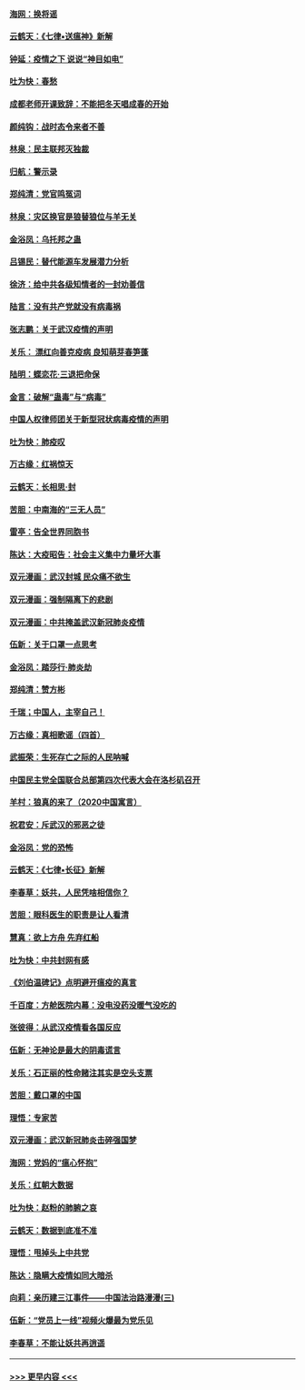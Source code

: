 #### [海网：换将谣](../pages/nsc993/n11873712.md?t=02170633) 
#### [云鹤天：《七律▪送瘟神》新解](../pages/nsc993/n11873598.md?t=02170633) 
#### [钟延：疫情之下 说说“神目如电”](../pages/nsc993/n11873121.md?t=02170633) 
#### [吐为快：春愁](../pages/nsc993/n11872801.md?t=02170633) 
#### [成都老师开课致辞：不能把冬天唱成春的开始](../pages/nsc993/n11872653.md?t=02170633) 
#### [颜纯钩：战时态令来者不善](../pages/nsc993/n11872011.md?t=02170633) 
#### [林泉：民主联邦灭独裁](../pages/nsc993/n11870998.md?t=02170633) 
#### [归航：警示录](../pages/nsc993/n11870963.md?t=02170633) 
#### [郑纯清：党官鸣冤词](../pages/nsc993/n11870938.md?t=02170633) 
#### [林泉：灾区换官是狼替狼位与羊无关](../pages/nsc993/n11870896.md?t=02170633) 
#### [金浴凤：乌托邦之蛊](../pages/nsc993/n11870879.md?t=02170633) 
#### [吕锡民：替代能源车发展潜力分析](../pages/nsc993/n11870656.md?t=02170633) 
#### [徐济：给中共各级知情者的一封劝善信](../pages/nsc993/n11868561.md?t=02170633) 
#### [陆言：没有共产党就没有病毒祸](../pages/nsc993/n11868232.md?t=02170633) 
#### [张志鹏：关于武汉疫情的声明](../pages/nsc993/n11867182.md?t=02170633) 
#### [关乐： 漂红向善克疫病 良知萌芽春笋蓬](../pages/nsc993/n11865710.md?t=02170633) 
#### [陆明：蝶恋花‧三退把命保](../pages/nsc993/n11865673.md?t=02170633) 
#### [金言：破解“蛊毒”与“病毒”](../pages/nsc993/n11864103.md?t=02170633) 
#### [中国人权律师团关于新型冠状病毒疫情的声明](../pages/nsc993/n11864249.md?t=02170633) 
#### [吐为快：肺疫叹](../pages/nsc993/n11864027.md?t=02170633) 
#### [万古缘：红祸惊天](../pages/nsc993/n11864079.md?t=02170633) 
#### [云鹤天：长相思‧封](../pages/nsc993/n11864006.md?t=02170633) 
#### [苦胆：中南海的“三无人员”](../pages/nsc993/n11862997.md?t=02170633) 
#### [雷亭：告全世界同胞书](../pages/nsc993/n11862572.md?t=02170633) 
#### [陈达：大疫昭告：社会主义集中力量坏大事](../pages/nsc993/n11859419.md?t=02170633) 
#### [双元漫画：武汉封城 民众痛不欲生](../pages/nsc993/n11859287.md?t=02170633) 
#### [双元漫画：强制隔离下的悲剧](../pages/nsc993/n11859244.md?t=02170633) 
#### [双元漫画：中共掩盖武汉新冠肺炎疫情](../pages/nsc993/n11858249.md?t=02170633) 
#### [伍新：关于口罩一点思考](../pages/nsc993/n11859195.md?t=02170633) 
#### [金浴凤：踏莎行‧肺炎劫](../pages/nsc993/n11858227.md?t=02170633) 
#### [郑纯清：赞方彬](../pages/nsc993/n11856803.md?t=02170633) 
#### [千瑞；中国人，主宰自己！](../pages/nsc993/n11856793.md?t=02170633) 
#### [万古缘：真相歌谣（四首）](../pages/nsc993/n11856263.md?t=02170633) 
#### [武振荣：生死存亡之际的人民呐喊](../pages/nsc993/n11856256.md?t=02170633) 
#### [中国民主党全国联合总部第四次代表大会在洛杉矶召开](../pages/nsc993/n11856344.md?t=02170633) 
#### [羊村：狼真的来了（2020中国寓言）](../pages/nsc993/n11856229.md?t=02170633) 
#### [祝君安：斥武汉的邪恶之徒](../pages/nsc993/n11855861.md?t=02170633) 
#### [金浴凤：党的恐怖](../pages/nsc993/n11855849.md?t=02170633) 
#### [云鹤天：《七律▪长征》新解](../pages/nsc993/n11855479.md?t=02170633) 
#### [李春草：妖共，人民凭啥相信你？](../pages/nsc993/n11855196.md?t=02170633) 
#### [苦胆：眼科医生的职责是让人看清](../pages/nsc993/n11853840.md?t=02170633) 
#### [慧真：欲上方舟 先弃红船](../pages/nsc993/n11853483.md?t=02170633) 
#### [吐为快：中共封网有感](../pages/nsc993/n11852575.md?t=02170633) 
#### [《刘伯温碑记》点明避开瘟疫的真言](../pages/nsc993/n11852128.md?t=02170633) 
#### [千百度：方舱医院内幕：没电没药没暖气没吃的](../pages/nsc993/n11850211.md?t=02170633) 
#### [张彼得：从武汉疫情看各国反应](../pages/nsc993/n11850102.md?t=02170633) 
#### [伍新：无神论是最大的阴毒谎言](../pages/nsc993/n11846129.md?t=02170633) 
#### [关乐：石正丽的性命赌注其实是空头支票](../pages/nsc993/n11846109.md?t=02170633) 
#### [苦胆：戴口罩的中国](../pages/nsc993/n11845576.md?t=02170633) 
#### [理悟：专家苦](../pages/nsc993/n11845564.md?t=02170633) 
#### [双元漫画：武汉新冠肺炎击碎强国梦](../pages/nsc993/n11843320.md?t=02170633) 
#### [海网：党妈的“瘟心怀抱”](../pages/nsc993/n11840740.md?t=02170633) 
#### [关乐：红朝大数据](../pages/nsc993/n11840675.md?t=02170633) 
#### [吐为快：赵粉的肺腑之哀](../pages/nsc993/n11840618.md?t=02170633) 
#### [云鹤天：数据到底准不准](../pages/nsc993/n11840325.md?t=02170633) 
#### [理悟：甩掉头上中共党](../pages/nsc993/n11838826.md?t=02170633) 
#### [陈达：隐瞒大疫情如同大暗杀](../pages/nsc993/n11838771.md?t=02170633) 
#### [向莉：亲历建三江事件——中国法治路漫漫(三)](../pages/nsc993/n11831825.md?t=02170633) 
#### [伍新：“党员上一线”视频火爆最为党乐见](../pages/nsc993/n11838200.md?t=02170633) 
#### [李春草：不能让妖共再逍遥](../pages/nsc993/n11838102.md?t=02170633) 

----
#### [ >>> 更早内容 <<< ](../indexes/nsc993-earlier.md)
